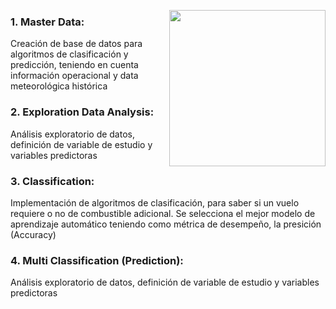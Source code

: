 <a href="https://www.vivaair.com"><img src = "https://upload.wikimedia.org/wikipedia/commons/a/a1/Logosvivaair_Mesa-de-trabajo-1.png" width = 250, align = "Right"></a>

### 1. Master Data: 

Creación de base de datos para algoritmos de clasificación y predicción, teniendo en cuenta información operacional y data meteorológica histórica

### 2. Exploration Data Analysis: 

Análisis exploratorio de datos, definición de variable de estudio y variables predictoras

### 3. Classification: 

Implementación de algoritmos de clasificación, para saber si un vuelo requiere o no de combustible adicional. 
Se selecciona el mejor modelo de aprendizaje automático teniendo como métrica de desempeño, la presición (Accuracy)

### 4. Multi Classification (Prediction): 

Análisis exploratorio de datos, definición de variable de estudio y variables predictoras

